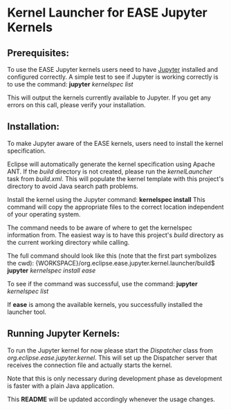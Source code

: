 Kernel Launcher for EASE Jupyter Kernels
========================================

Prerequisites:
--------------

To use the EASE Jupyter kernels users need to have [Jupyter](http://jupyter.org) installed and configured correctly. A simple test to see if Jupyter is working correctly is to use the command:
**jupyter** *kernelspec list*

This will output the kernels currently available to Jupyter. If you get any errors on this call, please verify your installation.


Installation:
-------------

To make Jupyter aware of the EASE kernels, users need to install the kernel specification.

Eclipse will automatically generate the kernel specification using Apache ANT. If the *build* directory is not created, please run the *kernelLauncher* task from *build.xml*. This will populate the kernel template with this project's directory to avoid Java search path problems. 

Install the kernel using the Jupyter command: **kernelspec install**
This command will copy the appropriate files to the correct location independent of your operating system.

The command needs to be aware of where to get the kernelspec information from. The easiest way is to have this project's *build* directory as the current working directory while calling.

The full command should look like this (note that the first part symbolizes the cwd):
{WORKSPACE}/org.eclipse.ease.jupyter.kernel.launcher/build$ **jupyter** *kernelspec install*  *ease*

To see if the command was successful, use the command:
**jupyter** *kernelspec list*

If **ease** is among the available kernels, you successfully installed the launcher tool.


Running Jupyter Kernels:
------------------------

To run the Jupyter kernel for now please start the *Dispatcher* class from *org.eclipse.ease.jupyter.kernel*. This will set up the Dispatcher server that receives the connection file and actually starts the kernel.

Note that this is only necessary during development phase as development is faster with a plain Java application.

This **README** will be updated accordingly whenever the usage changes.